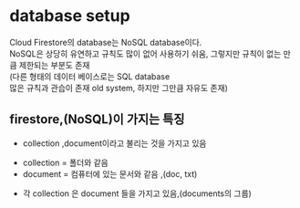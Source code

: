 database setup 
====
Cloud Firestore의 database는 NoSQL database이다.<br>
NoSQL은 상당히 유연하고 규칙도 많이 없어 사용하기 쉬움, 그렇지만 규칙이 없는 만큼 제한되는 부분도 존재 <br>
(다른 형태의 데이터 베이스로는 SQL database<br>
많은 규칙과 관습이 존재 old system, 하지만 그만큼 자유도 존재)<br>


 firestore,(NoSQL)이 가지는 특징 
 ----
- collection ,document이라고 불리는 것을 가지고 있음
 + collection = 폴더와 같음 
 + document = 컴퓨터에 있는 문서와 같음 ,(doc, txt)

- 각 collection 은 document 들을 가지고 있음,(documents의 그룹) 



